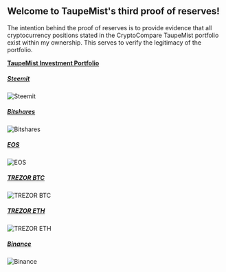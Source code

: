 ## Welcome to TaupeMist's third proof of reserves!

The intention behind the proof of reserves is to provide evidence that all cryptocurrency positions stated in the CryptoCompare TaupeMist portfolio exist within my ownership.
This serves to verify the legitimacy of the portfolio.

**[TaupeMist Investment Portfolio](https://www.cryptocompare.com/portfolio-public/?id=195849)**

##### [Steemit](https://steemit.com/@cmorton/transfers)
![Steemit](https://i.imgsafe.org/2f/2f32e6eb5e.png)

##### [Bitshares](https://wallet.bitshares.org/#/account/taupemist1)
![Bitshares](https://i.imgsafe.org/2f/2f3a32573e.png)

##### [EOS](https://eospark.com/MainNet/account/gmyteobugene)
![EOS](https://i.imgsafe.org/2f/2f3e7056b6.png)

##### [TREZOR BTC](https://wallet.trezor.io/#/)
![TREZOR BTC](https://i.imgsafe.org/c5/c5c164ac53.png)

##### [TREZOR ETH](https://www.myetherwallet.com/?network=eth_mew#view-wallet-info)
![TREZOR ETH](https://i.imgsafe.org/c5/c5d00ba78a.png)

##### [Binance](https://www.binance.com/)
![Binance](https://i.imgsafe.org/2f/2f46354424.png)
